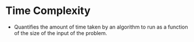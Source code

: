 Time Complexity
===============

* Quantifies the amount of time taken by an algorithm to run as a function of the size of the input of the problem.

